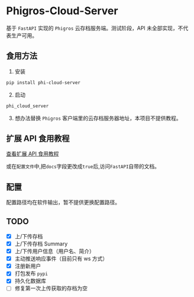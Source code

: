 # Phigros-Cloud-Server

基于 `FastAPI` 实现的 `Phigros` 云存档服务端。测试阶段，API 未全部实现，不代表生产可用。

## 食用方法

1. 安装
```bash
pip install phi-cloud-server
```

2. 启动
```bash
phi_cloud_server
```

3. 想办法替换 `Phigros` 客户端里的云存档服务器地址，本项目不提供教程。

## 扩展 API 食用教程

[查看扩展 API 食用教程](./asset/extended_interfaces.md)

或在`配置文件`中,把`docs`字段更改成`true`后,访问`FastAPI`自带的文档。

## 配置

配置路径均在软件输出，暂不提供更换配置路径。

## TODO

- [x] 上/下传存档
- [x] 上/下传存档 Summary
- [x] 上/下传用户信息（用户名、简介）
- [x] 主动推送响应事件（目前只有 ws 方式）
- [x] 注册新用户
- [x] 打包发布 `pypi`
- [x] 持久化数据库
- [ ] 修复第一次上传获取的存档为空
